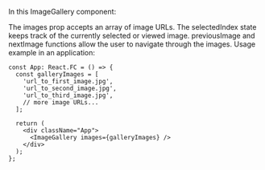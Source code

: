 
In this ImageGallery component:

The images prop accepts an array of image URLs.
The selectedIndex state keeps track of the currently selected or viewed image.
previousImage and nextImage functions allow the user to navigate through the images.
Usage example in an application:

```
const App: React.FC = () => {
  const galleryImages = [
    'url_to_first_image.jpg',
    'url_to_second_image.jpg',
    'url_to_third_image.jpg',
    // more image URLs...
  ];

  return (
    <div className="App">
      <ImageGallery images={galleryImages} />
    </div>
  );
};
```